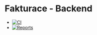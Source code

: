# Fakturace - Backend
 - [![CI](https://github.com/aeiouxx/nivlalulu-be/actions/workflows/ci.yml/badge.svg)](https://github.com/aeiouxx/nivlalulu-be/actions/workflows/ci.yml)
 - [![Reports](https://img.shields.io/badge/Reports-Available-2ea44f?style=flat&logo=github&logoColor=959da5&labelColor=2a2f35&color=blue)](https://aeiouxx.github.io/nivlalulu-be/)
